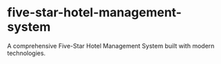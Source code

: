 # five-star-hotel-management-system
A comprehensive Five-Star Hotel Management System built with modern technologies.

